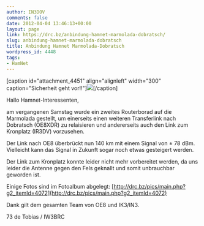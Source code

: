 ```yaml
---
author: IN3DOV
comments: false
date: 2012-04-04 13:46:13+00:00
layout: page
link: https://drc.bz/anbindung-hamnet-marmolada-dobratsch/
slug: anbindung-hamnet-marmolada-dobratsch
title: Anbindung Hamnet Marmolada-Dobratsch
wordpress_id: 4448
tags:
- HamNet
---
```


[caption id="attachment_4451" align="alignleft" width="300" caption="Sicherheit geht vor!!"][![](https://drc.bz/wp-content/uploads/2012/04/team2-300x225.jpg)](https://drc.bz/wp-content/uploads/2012/04/team2.jpg)[/caption]


Hallo Hamnet-Interessenten,




am vergangenen Samstag wurde ein zweites Routerborad auf die Marmolada gestellt, um einerseits einen weiteren Transferlink nach Dobratsch (OE8XDR) zu relaisieren und andererseits auch den Link zum Kronplatz (IR3DV) vorzusehen.




Der Link nach OE8 überbrückt nun 140 km mit einem Signal von ± 78 dBm. Vielleicht kann das Signal in Zukunft sogar noch etwas gesteigert werden.




Der Link zum Kronplatz konnte leider nicht mehr vorbereitet werden, da uns leider die Antenne gegen den Fels geknallt und somit unbrauchbar geworden ist.




Einige Fotos sind im Fotoalbum abgelegt: [http://drc.bz/pics/main.php?g2_itemId=4072](http://drc.bz/pics/main.php?g2_itemId=4072)




Dank gilt dem gesamten Team von OE8 und IK3/IN3.




73 de Tobias / IW3BRC 
